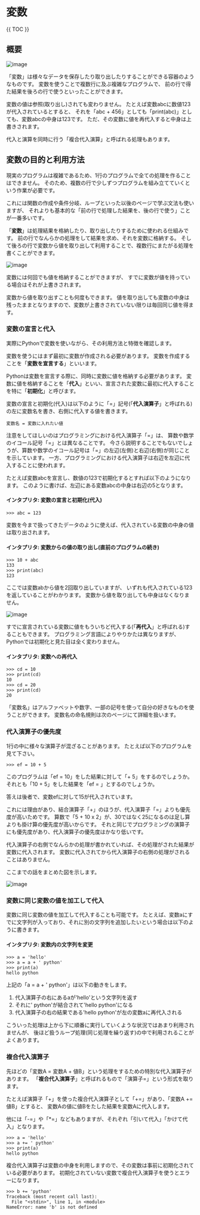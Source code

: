 # 変数

{{ TOC }}

## 概要

![image](./0040_image/03.jpg)

「変数」は様々なデータを保存したり取り出したりすることができる容器のようなものです。
変数を使うことで複数行に及ぶ複雑なプログラムで、
前の行で得た結果を後ろの行で使うといったことができます。

変数の値は参照(取り出し)されても変わりません。
たとえば変数abcに数値123が代入されているとすると、
それを「abc + 456」としても「print(abc)」としても、変数abcの中身は123です。
ただ、その変数に値を再代入すると中身は上書きされます。

代入と演算を同時に行う「複合代入演算」と呼ばれる処理もあります。

## 変数の目的と利用方法

現実のプログラムは複雑であるため、1行のプログラムで全ての処理を作ることはできません。
そのため、複数の行で少しずつプログラムを組み立てていくという作業が必要です。

これには関数の作成や条件分岐、ループといった以後のページで学ぶ文法も使いますが、
それよりも基本的な「前の行で処理した結果を、後の行で使う」ことが一番多いです。

「**変数**」は処理結果を格納したり、取り出したりするために使われる仕組みです。
前の行でなんらかの処理をして結果を求め、それを変数に格納する。
そして後ろの行で変数から値を取り出して利用することで、複数行にまたがる処理を書くことができます。

![image](./0040_image/01.png)

変数には何回でも値を格納することができますが、
すでに変数が値を持っている場合はそれが上書きされます。

変数から値を取り出すことも何度もできます。
値を取り出しても変数の中身は残ったままとなりますので、変数が上書きされていない限りは毎回同じ値を得ます。

### 変数の宣言と代入

実際にPythonで変数を使いながら、その利用方法と特徴を確認します。

変数を使うにはまず最初に変数が作成される必要があります。
変数を作成することを「**変数を宣言する**」といいます。

Pythonは変数を宣言する際に、同時に変数に値を格納する必要があります。
変数に値を格納することを「**代入**」といい、宣言された変数に最初に代入することを特に「**初期化**」と呼びます。

変数の宣言と初期化(代入)は以下のように「=」記号(「**代入演算子**」と呼ばれる)の左に変数名を書き、右側に代入する値を書きます。

```text
変数名 = 変数に入れたい値
```

注意をしてほしいのはプログラミングにおける代入演算子「=」は、
算数や数学のイコール記号「=」とは異なることです。
今さら説明することでもないでしょうが、算数や数学のイコール記号は「=」の左辺(左側)と右辺(右側)が同じことを示しています。
一方、プログラミングにおける代入演算子は右辺を左辺に代入することに使われます。

たとえば変数abcを宣言し、数値の123で初期化するとすれば以下のようになります。
このように書けば、左辺にある変数abcの中身は右辺の5となります。

#### インタプリタ: 変数の宣言と初期化(代入)

```text
>>> abc = 123
```

変数を今まで扱ってきたデータのように使えば、代入されている変数の中身の値は取り出されます。

#### インタプリタ: 変数からの値の取り出し(直前のプログラムの続き)

```text
>>> 10 + abc
133
>>> print(abc)
123
```

ここでは変数abから値を2回取り出していますが、
いずれも代入されている123を返していることがわかります。
変数から値を取り出しても中身はなくなりません。

![image](./0040_image/02.png)

すでに宣言されている変数に値をもういちど代入する(「**再代入**」と呼ばれる)することもできます。
プログラミング言語によりやりかたは異なりますが、Pythonでは初期化と見た目は全く変わりません。

#### インタプリタ: 変数への再代入

```text
>>> cd = 10
>>> print(cd)
10
>>> cd = 20
>>> print(cd)
20
```

「変数名」はアルファベットや数字、一部の記号を使って自分の好きなものを使うことができます。
変数名の命名規則は次のページにて詳細を扱います。


### 代入演算子の優先度

1行の中に様々な演算子が混ざることがあります。
たとえば以下のプログラムを見て下さい。

```text
>>> ef = 10 + 5
```

このプログラムは「ef = 10」をした結果に対して「+ 5」をするのでしょうか。
それとも「10 + 5」をした結果を「ef = 」とするのでしょうか。

答えは後者で、変数efに対して15が代入されています。

これには理由があり、結合演算子「+」のほうが、代入演算子「=」よりも優先度が高いためです。
算数で「5 + 10 x 2」が、30ではなく25になるのは足し算よりも掛け算の優先度が高いからです。
それと同じでプログラミングの演算子にも優先度があり、代入演算子の優先度はかなり低いです。

代入演算子の右側でなんらかの処理が書かれていれば、その処理がされた結果が変数に代入されます。
変数に代入されてから代入演算子の右側の処理がされることはありません。

ここまでの話をまとめた図を示します。

![image](./0040_image/03.png)

### 変数に同じ変数の値を加工して代入

変数に同じ変数の値を加工して代入することも可能です。
たとえば、変数aにすでに文字列が入っており、それに別の文字列を追加したいという場合は以下のように書きます。

#### インタプリタ: 変数内の文字列を変更

```text
>>> a = 'hello'
>>> a = a + ' python'
>>> print(a)
hello python
```

上記の「a = a + ' python'」は以下の動きをします。

1.	代入演算子の右にあるaが'hello'という文字列を返す
2.	それに' python'が結合されて'hello python'になる
3.	代入演算子の右の結果である'hello python'が左の変数aに再代入される

こういった処理は上から下に順番に実行していくような状況ではあまり利用されませんが、
後ほど扱うループ処理(同じ処理を繰り返す)の中で利用されることがよくあります。

### 複合代入演算子

先ほどの「変数A = 変数A + 値B」という処理をするための特別な代入演算子があります。
「**複合代入演算子**」と呼ばれるもので「演算子=」という形式を取ります。

たとえば演算子「+」を使った複合代入演算子として「+=」があり、「変数A += 値B」とすると、
変数Aの値に値Bをたした結果を変数Aに代入します。

他には「-=」や「\*=」などもありますが、それぞれ「引いて代入」「かけて代入」となります。

```text
>>> a = 'hello'
>>> a += ' python'
>>> print(a)
hello python
```

複合代入演算子は変数の中身を利用しますので、その変数は事前に初期化されている必要があります。
初期化されていない変数で複合代入演算子を使うとエラーになります。

```text
>>> b += 'python'
Traceback (most recent call last):
  File "<stdin>", line 1, in <module>
NameError: name 'b' is not defined
```
